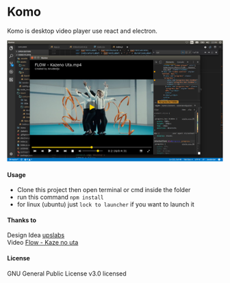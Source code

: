 # Komo

Komo is desktop video player use react and electron.

<img src="https://raw.githubusercontent.com/MAinulYaqin/komo/master/screenshots/Screenshot%20from%202018-04-11%2022-06-49.png"/>

#### Usage
* Clone this project then open terminal or cmd inside the folder
* run this command ``npm install``
* for linux (ubuntu) just ``lock to launcher`` if you want to launch it

#### Thanks to
Design Idea [upslabs](https://www.uplabs.com/posts/video-player-daily-ui-057-freebie)<br />
Video [Flow - Kaze no uta](https://www.youtube.com/watch?v=4LD5xl3_fzE)

#### License
GNU General Public License v3.0 licensed
